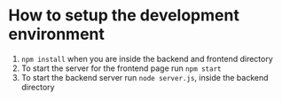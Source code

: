 # How to setup the development environment 
1. ``` npm install ``` when you are inside the backend and frontend directory
2. To start the server for the frontend page run ``` npm start ```
3. To start the backend server run ``` node server.js ```, inside the backend directory
